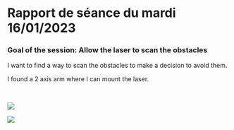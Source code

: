 # Rapport de séance du mardi 16/01/2023

### Goal of the session: Allow the laser to scan the obstacles

I want to find a way to scan the obstacles to make a decision to avoid them.

I found a 2 axis arm where I can mount the laser.

<br />

![](Annexes/2023-01-16_Support1.jpg)

![](Annexes/2023-01-16_Support4.jpg)

